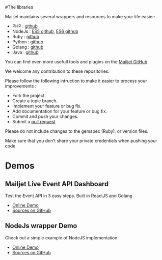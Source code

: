 #The libraries

Mailjet maintains several wrappers and resources to make your life easier: 

 - PHP : <a href="https://github.com/mailjet/mailjet-apiv3-php-simple" target="_blank">github</a>
 - NodeJs : <a href="https://github.com/mailjet/mailjet-apiv3-nodejs" target="_blank">ES5 github</a>, <a href="https://github.com/mailjet/mailjet-apiv3-nodejs-es2015" target="_blank">ES6 github</a> 
 - Ruby : <a href="https://github.com/mailjet/mailjet-gem" target="_blank">github</a>
 - Python : <a href="https://github.com/mailjet/mailjet-apiv3-python" target="_blank">github</a>
 - Golang : <a href="https://github.com/mailjet/mailjet-apiv3-go" target="_blank">github</a>
 - Java : <a href="https://github.com/mailjet/mailjet-apiv3-java" target="_blank">github</a>

You can find even more usefull tools and plugins on the <a href="https://github.com/mailjet" target="_blank">Mailjet GitHub</a>

We welcome any contribution to these repositories.  

Please follow the following intruction to make it easier to process your improvements : 

 - Fork the project.
 - Create a topic branch.
 - Implement your feature or bug fix.
 - Add documentation for your feature or bug fix.
 - Commit and push your changes.
 - Submit a <a href="https://help.github.com/articles/using-pull-requests/#sending-the-pull-request" target="_blank">pull request</a>

Please do not include changes to the gemspec (Ruby), or version files.

<aside class="notice">Make sure that you don't share your private credentials when pushing your code</aside>

# Demos

## Mailjet Live Event API Dashboard

Test the Event API in 3 easy steps. Built in ReactJS and Golang

 - <a href="https://live-event-dashboard-demo.mailjet.com/" target="_blank">Online Demo</a>
 - <a href="https://github.com/arnaudbreton/mailjet-live-event-dashboard" target="_blank">Sources on GitHub</a> 

## NodeJs wrapper Demo

Check out a simple example of NodeJS implementation.

 - <a href="https://nodejs-wrapper-demo.mailjet.com/" target="_blank">Online Demo</a>
 - <a href="https://github.com/GuillaumeBadi/mailjet-js-tutorial" target="_blank">Sources on GitHub</a> 



